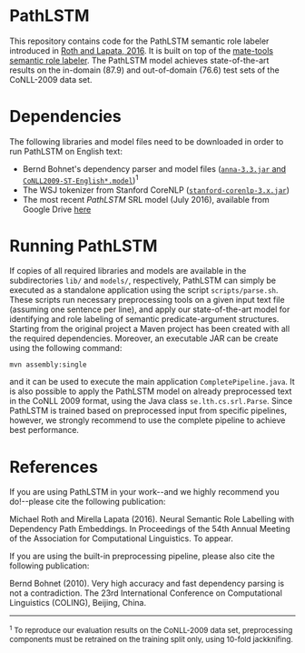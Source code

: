 # PathLSTM 

This repository contains code for the PathLSTM semantic role labeler introduced in [Roth and Lapata, 2016][1]. It is built on top of the [mate-tools semantic role labeler][2]. The PathLSTM model achieves state-of-the-art results on the in-domain (87.9) and out-of-domain (76.6) test sets of the CoNLL-2009 data set.

# Dependencies

The following libraries and model files need to be downloaded in order to run PathLSTM on English text:

 * Bernd Bohnet's dependency parser and model files ([`anna-3.3.jar` and `CoNLL2009-ST-English*.model`](http://code.google.com/p/mate-tools/downloads/))<sup>1</sup>
 * The WSJ tokenizer from Stanford CoreNLP ([`stanford-corenlp-3.x.jar`](http://nlp.stanford.edu/software/corenlp.shtml)) 
 * The most recent _PathLSTM_ SRL model (July 2016), available from Google Drive [here][3]

# Running PathLSTM  

If copies of all required libraries and models are available in the subdirectories `lib/` and `models/`, respectively, PathLSTM can simply be executed as a standalone application using the script `scripts/parse.sh`. These scripts run necessary preprocessing tools on a given input text file (assuming one sentence per line), and apply our state-of-the-art model for identifying and role labeling of semantic predicate-argument structures. Starting from the original project a Maven project has been created with all the required dependencies. Moreover, an executable JAR can be create using the following command:
```
mvn assembly:single
```
and it can be used to execute the main application `CompletePipeline.java`.
It is also possible to apply the PathLSTM model on already preprocessed text in the CoNLL 2009 format, using the Java class `se.lth.cs.srl.Parse`. Since PathLSTM is trained based on preprocessed input from specific pipelines, however, we strongly recommend to use the complete pipeline to achieve best performance. 

# References

[1]: http://arxiv.org/abs/1605.07515 
[2]: http://code.google.com/p/mate-tools/
[3]: http://drive.google.com/uc?id=0B5aLxfs6OvZBYUk2b0hLZjNqY3c&export=download

If you are using PathLSTM in your work--and we highly recommend you do!--please cite the following publication:

Michael Roth and Mirella Lapata (2016). Neural Semantic Role Labelling with Dependency Path Embeddings. In Proceedings of the 54th Annual Meeting of the Association for Computational Linguistics. To appear.

If you are using the built-in preprocessing pipeline, please also cite the following publication: 

Bernd Bohnet (2010). Very high accuracy and fast dependency parsing is not a contradiction. The 23rd International Conference on Computational Linguistics (COLING), Beijing, China. 



<hr/>
<font size="-1"><sup>1</sup> To reproduce our evaluation results on the CoNLL-2009 data set, preprocessing components must be retrained on the training split only, using 10-fold jackknifing.</font> 
